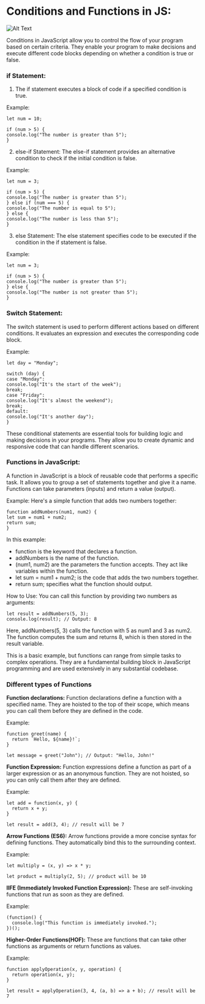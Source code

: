 # Conditions and Functions in JS:

![Alt Text](https://www.scientecheasy.com/wp-content/uploads/2021/04/java-if-else-flowchart.png "JavaScript Logo")

Conditions in JavaScript allow you to control the flow of your program based on certain criteria. They enable your program to make decisions and execute different code blocks depending on whether a condition is true or false.

### if Statement:

1. The if statement executes a block of code if a specified condition is true.

Example:

```
let num = 10;

if (num > 5) {
console.log("The number is greater than 5");
}
```

2. else-if Statement:
   The else-if statement provides an alternative condition to check if the initial condition is false.

Example:

```
let num = 3;

if (num > 5) {
console.log("The number is greater than 5");
} else if (num === 5) {
console.log("The number is equal to 5");
} else {
console.log("The number is less than 5");
}
```

3. else Statement:
   The else statement specifies code to be executed if the condition in the if statement is false.

Example:

```
let num = 3;

if (num > 5) {
console.log("The number is greater than 5");
} else {
console.log("The number is not greater than 5");
}
```

### Switch Statement:

The switch statement is used to perform different actions based on different conditions. It evaluates an expression and executes the corresponding code block.

Example:

```
let day = "Monday";

switch (day) {
case "Monday":
console.log("It's the start of the week");
break;
case "Friday":
console.log("It's almost the weekend");
break;
default:
console.log("It's another day");
}
```

These conditional statements are essential tools for building logic and making decisions in your programs. They allow you to create dynamic and responsive code that can handle different scenarios.

### Functions in JavaScript:

A function in JavaScript is a block of reusable code that performs a specific task. It allows you to group a set of statements together and give it a name. Functions can take parameters (inputs) and return a value (output).

Example: Here's a simple function that adds two numbers together:

```
function addNumbers(num1, num2) {
let sum = num1 + num2;
return sum;
}
```

In this example:

- function is the keyword that declares a function.
- addNumbers is the name of the function.
- (num1, num2) are the parameters the function accepts. They act like variables within the function.
- let sum = num1 + num2; is the code that adds the two numbers together.
- return sum; specifies what the function should output.

How to Use:
You can call this function by providing two numbers as arguments:

```
let result = addNumbers(5, 3);
console.log(result); // Output: 8
```

Here, addNumbers(5, 3) calls the function with 5 as num1 and 3 as num2. The function computes the sum and returns 8, which is then stored in the result variable.

This is a basic example, but functions can range from simple tasks to complex operations. They are a fundamental building block in JavaScript programming and are used extensively in any substantial codebase.

### Different types of Functions

**Function declarations:**
Function declarations define a function with a specified name. They are hoisted to the top of their scope, which means you can call them before they are defined in the code.

Example:

```
function greet(name) {
  return `Hello, ${name}!`;
}

let message = greet("John"); // Output: "Hello, John!"
```

**Function Expression:**
Function expressions define a function as part of a larger expression or as an anonymous function. They are not hoisted, so you can only call them after they are defined.

Example:

```
let add = function(x, y) {
  return x + y;
}

let result = add(3, 4); // result will be 7
```

**Arrow Functions (ES6):**
Arrow functions provide a more concise syntax for defining functions. They automatically bind this to the surrounding context.

Example:

```
let multiply = (x, y) => x * y;

let product = multiply(2, 5); // product will be 10
```

**IIFE (Immediately Invoked Function Expression):**
These are self-invoking functions that run as soon as they are defined.

Example:

```
(function() {
  console.log("This function is immediately invoked.");
})();
```

**Higher-Order Functions(HOF):**
These are functions that can take other functions as arguments or return functions as values.

Example:

```
function applyOperation(x, y, operation) {
  return operation(x, y);
}

let result = applyOperation(3, 4, (a, b) => a + b); // result will be 7
```

